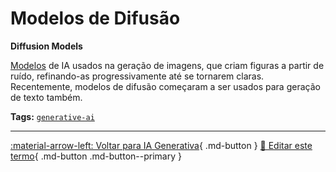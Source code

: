 # Modelos de Difusão

**Diffusion Models**

[Modelos](../conceitos-fundamentais/modelo.md) de IA usados na geração de imagens, que criam figuras a partir de ruído, refinando-as progressivamente até se tornarem claras. Recentemente, modelos de difusão começaram a ser usados para geração de texto também.


**Tags:** [`generative-ai`](../tags.md#generative-ai)

---

[:material-arrow-left: Voltar para IA Generativa](index.md){ .md-button }
[📝 Editar este termo](https://github.com/seu-usuario/glossario-ia/edit/main/glossario.yaml){ .md-button .md-button--primary }
